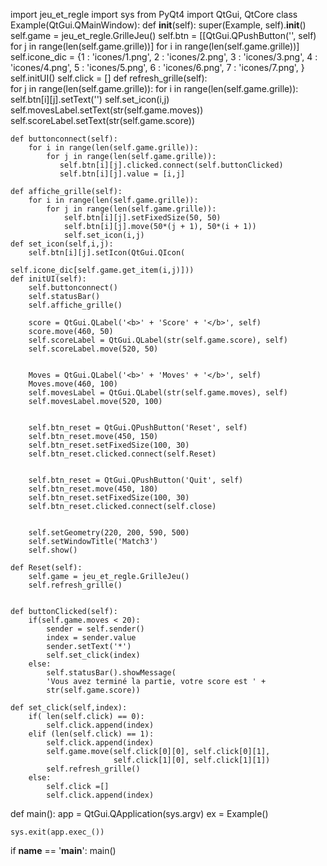 import jeu_et_regle
import sys
from PyQt4 import QtGui, QtCore
class Example(QtGui.QMainWindow):
    def __init__(self):
        super(Example, self).__init__()
        self.game = jeu_et_regle.GrilleJeu()
        self.btn = [[QtGui.QPushButton('', self)
                    for j in range(len(self.game.grille))]
                    for i in range(len(self.game.grille))]             
        self.icone_dic = {1 : 'icones/1.png',
                          2 : 'icones/2.png',
                          3 : 'icones/3.png',
                          4 : 'icones/4.png',
                          5 : 'icones/5.png',
                          6 : 'icones/6.png',
                          7 : 'icones/7.png',
                          } 
        self.initUI()
        self.click = []
    def refresh_grille(self):        
        for j in range(len(self.game.grille)):
            for i in range(len(self.game.grille)):
                self.btn[i][j].setText('')
                self.set_icon(i,j)
        self.movesLabel.setText(str(self.game.moves))
        self.scoreLabel.setText(str(self.game.score))
        
    def buttonconnect(self):          
        for i in range(len(self.game.grille)):
            for j in range(len(self.game.grille)):
               self.btn[i][j].clicked.connect(self.buttonClicked) 
               self.btn[i][j].value = [i,j]

    def affiche_grille(self):  
        for i in range(len(self.game.grille)):
            for j in range(len(self.game.grille)):
                self.btn[i][j].setFixedSize(50, 50)
                self.btn[i][j].move(50*(j + 1), 50*(i + 1))
                self.set_icon(i,j)
    def set_icon(self,i,j):
        self.btn[i][j].setIcon(QtGui.QIcon(
                                    self.icone_dic[self.game.get_item(i,j)]))
    def initUI(self):
        self.buttonconnect()
        self.statusBar()
        self.affiche_grille()
        
        score = QtGui.QLabel('<b>' + 'Score' + '</b>', self)
        score.move(460, 50)
        self.scoreLabel = QtGui.QLabel(str(self.game.score), self)
        self.scoreLabel.move(520, 50)
        
        
        Moves = QtGui.QLabel('<b>' + 'Moves' + '</b>', self)
        Moves.move(460, 100)
        self.movesLabel = QtGui.QLabel(str(self.game.moves), self)
        self.movesLabel.move(520, 100)
        
       
        self.btn_reset = QtGui.QPushButton('Reset', self)
        self.btn_reset.move(450, 150)
        self.btn_reset.setFixedSize(100, 30)
        self.btn_reset.clicked.connect(self.Reset) 
        
        
        self.btn_reset = QtGui.QPushButton('Quit', self)
        self.btn_reset.move(450, 180)
        self.btn_reset.setFixedSize(100, 30)
        self.btn_reset.clicked.connect(self.close) 
        
        
        self.setGeometry(220, 200, 590, 500)
        self.setWindowTitle('Match3')
        self.show()
        
    def Reset(self):
        self.game = jeu_et_regle.GrilleJeu()
        self.refresh_grille()

        
    def buttonClicked(self):
        if(self.game.moves < 20):      
            sender = self.sender()
            index = sender.value
            sender.setText('*')
            self.set_click(index)
        else:
            self.statusBar().showMessage(
            'Vous avez terminé la partie, votre score est ' + 
            str(self.game.score))
        
    def set_click(self,index):
        if( len(self.click) == 0):      
            self.click.append(index)
        elif (len(self.click) == 1):
            self.click.append(index)
            self.game.move(self.click[0][0], self.click[0][1],
                           self.click[1][0], self.click[1][1])
            self.refresh_grille()    
        else:        
            self.click =[]
            self.click.append(index)
        
            
            
def main():
    app = QtGui.QApplication(sys.argv)
    ex = Example()
    
    sys.exit(app.exec_())
    
   
if __name__ == '__main__':
    main()
